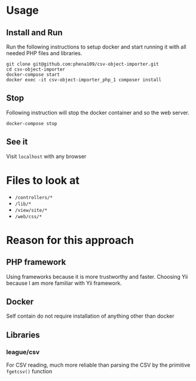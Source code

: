 # Usage

## Install and Run

Run the following instructions to setup docker and start running it with all
needed PHP files and libraries.

```shell
git clone git@github.com:phena109/csv-object-importer.git
cd csv-object-importer
docker-compose start
docker exec -it csv-object-importer_php_1 composer install
```

## Stop

Following instruction will stop the docker container and so the web server.

```shell
docker-compose stop
```

## See it

Visit `localhost` with any browser

# Files to look at

* `/controllers/*`
* `/lib/*`
* `/view/site/*`
* `/web/css/*`

# Reason for this approach

## PHP framework

Using frameworks because it is more trustworthy and faster. Choosing
Yii because I am more familiar with Yii framework.

## Docker

Self contain do not require installation of anything other than docker

## Libraries

### league/csv
For CSV reading, much more reliable than parsing the CSV by the
primitive `fgetcsv()` function
